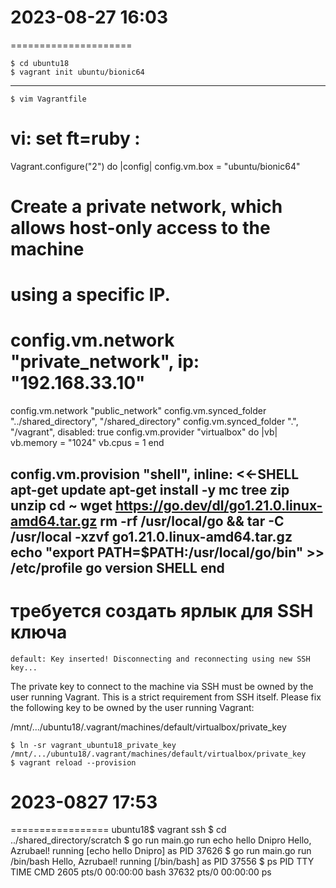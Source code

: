 # 2023-08-27    16:03
=====================

    $ cd ubuntu18
    $ vagrant init ubuntu/bionic64
----------------------------------
    $ vim Vagrantfile
# vi: set ft=ruby :
Vagrant.configure("2") do |config|
  config.vm.box = "ubuntu/bionic64"

  # Create a private network, which allows host-only access to the machine
  # using a specific IP.
  # config.vm.network "private_network", ip: "192.168.33.10"

   config.vm.network "public_network"
   config.vm.synced_folder "../shared_directory", "/shared_directory"
   config.vm.synced_folder ".", "/vagrant", disabled: true
   config.vm.provider "virtualbox" do |vb|
      vb.memory = "1024"
      vb.cpus = 1
   end

   config.vm.provision "shell", inline: <<-SHELL
     apt-get update
     apt-get install -y mc tree zip unzip
     cd ~
     wget https://go.dev/dl/go1.21.0.linux-amd64.tar.gz
     rm -rf /usr/local/go && tar -C /usr/local -xzvf go1.21.0.linux-amd64.tar.gz
     echo "export PATH=$PATH:/usr/local/go/bin" >> /etc/profile
     go version
   SHELL
end
----------------------------------


# требуется создать ярлык для SSH ключа
    default: Key inserted! Disconnecting and reconnecting using new SSH key...
The private key to connect to the machine via SSH must be owned
by the user running Vagrant. This is a strict requirement from
SSH itself. Please fix the following key to be owned by the user
running Vagrant:

/mnt/.../ubuntu18/.vagrant/machines/default/virtualbox/private_key


    $ ln -sr vagrant_ubuntu18_private_key /mnt/.../ubuntu18/.vagrant/machines/default/virtualbox/private_key
    $ vagrant reload --provision

# 2023-0827 17:53
=================
    ubuntu18$ vagrant ssh
    $ cd ../shared_directory/scratch
    $ go run main.go run echo hello Dnipro
Hello, Azrubael!
running [echo hello Dnipro] as PID 37626
    $ go run main.go run /bin/bash
Hello, Azrubael!
running [/bin/bash] as PID 37556
    $ ps
    PID TTY          TIME CMD
   2605 pts/0    00:00:00 bash
  37632 pts/0    00:00:00 ps
